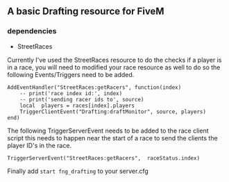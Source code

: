 ## A basic Drafting resource for FiveM

### dependencies
* StreetRaces

Currently I've used the StreetRaces resource to do the checks if a player is in a race, you will need to modified your race resource as well to do so the following Events/Triggers need to be added.

```RegisterNetEvent("StreetRaces:getRacers")
AddEventHandler("StreetRaces:getRacers", function(index)
    -- print('race index id:', index)
    -- print('sending racer ids to', source)
    local  players = races[index].players
    TriggerClientEvent("Drafting:draftMonitor", source, players)
end)
```


The following TriggerServerEvent needs to be added to the race client script this needs to happen near the start of a race to send the clients the player ID's in the race.
```
TriggerServerEvent("StreetRaces:getRacers",  raceStatus.index)
```

Finally add 
`start fng_drafting`
to your server.cfg

